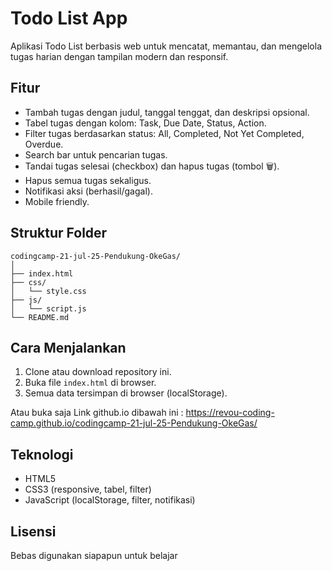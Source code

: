 # Todo List App

Aplikasi Todo List berbasis web untuk mencatat, memantau, dan mengelola tugas harian dengan tampilan modern dan responsif.

## Fitur
- Tambah tugas dengan judul, tanggal tenggat, dan deskripsi opsional.
- Tabel tugas dengan kolom: Task, Due Date, Status, Action.
- Filter tugas berdasarkan status: All, Completed, Not Yet Completed, Overdue.
- Search bar untuk pencarian tugas.
- Tandai tugas selesai (checkbox) dan hapus tugas (tombol 🗑️).
- Hapus semua tugas sekaligus.
- Notifikasi aksi (berhasil/gagal).
- Mobile friendly.

## Struktur Folder
```
codingcamp-21-jul-25-Pendukung-OkeGas/
│
├── index.html
├── css/
│   └── style.css
├── js/
│   └── script.js
└── README.md
```

## Cara Menjalankan
1. Clone atau download repository ini.
2. Buka file `index.html` di browser.
3. Semua data tersimpan di browser (localStorage).

Atau buka saja Link github.io dibawah ini :
https://revou-coding-camp.github.io/codingcamp-21-jul-25-Pendukung-OkeGas/

## Teknologi
- HTML5
- CSS3 (responsive, tabel, filter)
- JavaScript (localStorage, filter, notifikasi)

## Lisensi
Bebas digunakan siapapun untuk belajar
